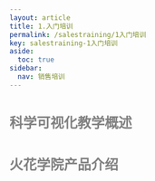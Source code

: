 ```yaml
---
layout: article
title: 1.入门培训
permalink: /salestraining/1入门培训
key: salestraining-1入门培训
aside:
  toc: true
sidebar:
  nav: 销售培训
---
```




<bro/><bro/>

# <font size="5" color="gray">科学可视化教学概述</font>

# <font size="5" color="gray">火花学院产品介绍</font>